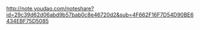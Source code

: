 http://note.youdao.com/noteshare?id=29c39d62d06abd9b57bab0c8e46720d2&sub=4F662F16F7D54D90BE6434EBF75D5085
